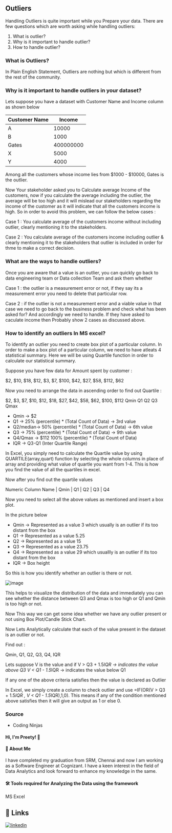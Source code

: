 ## Outliers

Handling Outliers is quite important while you Prepare your data. There are few questions which are worth asking while handling outliers:
1. What is outlier?
2. Why is it important to handle outlier?
3. How to handle outlier?

### What is Outliers?

In Plain English Statement, Outliers are nothing but which is different from the rest of the community.

### Why is it important to handle outliers in your dataset?

Lets suppose you have a dataset with Customer Name and Income column as shown below

Customer Name | Income |
--- | --- |
A | 10000 |
B | 1000 |
Gates | 400000000 |
X | 5000 |
Y | 4000 |

Among all the customers whose income lies from $1000 - $10000, Gates is the outlier.

Now Your stakeholder asked you to Calculate average Income of the customers, now if you calculate the average including the outlier, the average will be too high and it will mislead our stakeholders regarding the income of the customer as it will indicate that all the customers income is high. So in order to avoid this problem, we can follow the below cases :

Case 1 : You calculate average of the customers income without including outlier, clearly mentioning it to the stakeholders.

Case 2 : You calculate average of the customers income including outlier & clearly mentioning it to the stakeholders that outlier is included in order for thme to make a correct decision.

### What are the ways to handle outliers?

Once you are aware that a value is an outlier, you can quickly go back to data engineering team or Data collection Team and ask them whether

Case 1 : the outlier is a measurement error or not, if they say its a measurement error you need to delete that particular row.

Case 2 : if the outlier is not a measurement error and a viable value in that case we need to go back to the business problem and check what has been asked for? And accordingly we need to handle. If they have asked to caculate income then Probably show 2 cases as discussed above.


### How to identify an outliers In MS excel?

To identify an outlier you need to create box plot of a particular column. In order to make a box plot of a particular column, we need to have atleats 4 statistical summary. Here we will be using Quartile function in order to calculate our statistical summary.

Suppose you have few data for Amount spent by customer :

$2, $10, $18, $12, $3, $7, $100, $42, $27, $58, $112, $62

Now you need to arrange the data in ascending order to find out Quartile :

$2, $3, $7, $10, $12, $18, $27, $42, $58, $62, $100, $112
Qmin     Q1            Q2             Q3              Qmax

- Qmin     -> $2
- Q1       -> 25% (percentile) * (Total Count of Data) -> 3rd value
- Q2/median-> 50% (percentile) * (Total Count of Data) -> 6th value
- Q3       -> 75% (percentile) * (Total Count of Data) -> 9th value
- Q4/Qmax  -> $112 100% (percentile) * (Total Count of Data)
- IQR      -> Q3-Q1 (Inter Quartile Range)


In Excel, you simply need to calculate the Quartile value by using QUARTILE(array,quart) function by selecting the whole columns in place of array and providing what value of quartle you want from 1-4. This is how you find the value of all the quartiles in excel.

Now after you find out the quartile values 

Numeric Column Name | Qmin | Q1  | Q2  | Q3  | Q4

Now you need to select all the above values as mentioned and insert a box plot.

In the picture below

- Qmin -> Represented as a value 3 which usually is an outlier if its too distant from the box
- Q1   -> Represented as a value 5.25
- Q2   -> Represented as a value 15
- Q3   -> Represented as a value 23.75
- Q4   -> Represented as a value 29 which usuallly is an outlier if its too distant from the box
- IQR  -> Box height 

So this is how you identify whether an outlier is there or not.

![image](https://github.com/PreetyManna11/Step_by_Step_Procedure_to_Analyze_Data/assets/61684282/7880896f-f294-4cc5-a90e-32fdb5681915)

This helps to visualize the distribution of the data and immediately you can see whether the distance between Q3 and Qmax is too high or Q1 and Qmin is too high or not.

Now This way we can get some idea whether we have any outlier present or not using Box Plot/Candle Stick Chart.

Now Lets Analytically calculate that each of the value present in the dataset is an outlier or not.

Find out :

Qmin, Q1, Q2, Q3, Q4, IQR

Lets suppose V is the value and if 
V > Q3 + 1.5*IQR   -> indicates the value above Q3
V < Q1 - 1.5*IQR   -> indicates the value below Q1

If any one of the above criteria satisfies then the value is declared as Outlier

In Excel, we simply create a column to check outlier and use =IF(OR(V > Q3 + 1.5*IQR , V < Q1 - 1.5*IQR),1,0). This means if any of the condition mentioned above satisfies then it will give an output as 1 or else 0.




### Source

- Coding Ninjas


#### Hi, I'm Preety! 👋


#### 🚀 About Me
I have completed my graduation from SRM, Chennai and now I am working as a Software Engineer at Cognizant. I have a keen interest in the field of Data Analytics and look forward to enhance my knowledge in the same. 


#### 🛠 Tools required for Analyzing the Data using the framework
MS Excel


## 🔗 Links
[![linkedin](https://img.shields.io/badge/linkedin-0A66C2?style=for-the-badge&logo=linkedin&logoColor=white)](https://www.linkedin.com/in/preety-manna-687a73194/) 




